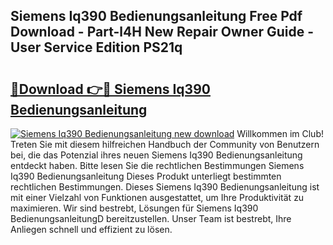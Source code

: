 ## Siemens Iq390 Bedienungsanleitung Free Pdf Download - Part-l4H New Repair Owner Guide - User Service Edition PS21q

# <h2><a href="http://df2ojzr.blite.top/?on=Siemens+Iq390+Bedienungsanleitung">🔗Download 👉🔴 Siemens Iq390 Bedienungsanleitung</a></h2>

[![Siemens Iq390 Bedienungsanleitung new download](https://i.imgur.com/lujVjoI.png)](http://df2ojzr.blite.top/?on=Siemens+Iq390+Bedienungsanleitung)
Willkommen im Club! Treten Sie mit diesem hilfreichen Handbuch der Community von Benutzern bei, die das Potenzial ihres neuen Siemens Iq390 Bedienungsanleitung entdeckt haben. Bitte lesen Sie die rechtlichen Bestimmungen Siemens Iq390 Bedienungsanleitung Dieses Produkt unterliegt bestimmten rechtlichen Bestimmungen. Dieses Siemens Iq390 Bedienungsanleitung ist mit einer Vielzahl von Funktionen ausgestattet, um Ihre Produktivität zu maximieren. Wir sind bestrebt, Lösungen für Siemens Iq390 BedienungsanleitungD bereitzustellen. Unser Team ist bestrebt, Ihre Anliegen schnell und effizient zu lösen.
